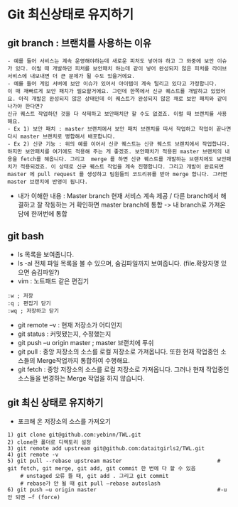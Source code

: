 # Git 최신상태로 유지하기
## git branch : 브랜치를 사용하는 이유
~~~
- 예를 들어 서비스는 계속 운영해야하는데 새로운 피처도 넣어야 하고 그 와중에 보안 이슈가 있다. 이럴 때 개발하던 피처를 보안패치 하는데 같이 넣어 완성되지 않은 피처를 라이브 서비스에 내보내면 더 큰 문제가 될 수도 있을거에요.
- 예를 들어 게임 서버에 보안 이슈가 있어서 아이템이 계속 털리고 있다고 가정합니다.
이 때 재빠르게 보안 패치가 필요할거에요. 그런데 한쪽에서 신규 퀘스트를 개발하고 있었어요. 아직 개발은 완성되지 않은 상태인데 이 퀘스트가 완성되지 않은 채로 보안 패치와 같이 나가야 한다면?
신규 퀘스트 작업하던 것을 다 삭제하고 보안패치만 할 수도 없겠죠. 이럴 때 브랜치를 사용해요.
- Ex 1) 보안 패치 : master 브랜치에서 보안 패치 브랜치를 따서 작업하고 작업이 끝나면 다시 master 브랜치로 병합해서 배포합니다.
- Ex 2) 신규 기능 : 위의 예를 이어서 신규 퀘스트는 신규 퀘스트 브랜치에서 작업합니다. 하지만 보안패치를 여기에도 적용해 주는 게 좋겠죠. 보안패치가 적용된 master 브랜치의 내용을 fetch를 해옵니다. 그리고  merge 를 하면 신규 퀘스트를 개발하는 브랜치에도 보안패치가 적용되겠죠. 이 상태로 신규 퀘스트 작업을 계속 진행합니다. 그리고 개발이 완료되면 master 에 pull request 를 생성하고 팀원들의 코드리뷰를 받아 merge 합니다. 그러면 master 브랜치에 반영이 됩니다.
~~~
- 내가 이해한 내용 : Master branch 현재 서비스 계속 제공 / 다른 branch에서 해결하고 잘 작동하는 거 확인하면 master branch에 통합 -> 내 branch로 가져온 담에 한꺼번에 통합

## git bash
- ls 목록을 보여줍니다.
- ls -al 전체 파일 목록을 볼 수 있으며, 숨김파일까지 보여줍니다. (file.확장자명 있으면 숨김파일?)
- vim : 노트패드 같은 편집기
~~~
:w ; 저장
:q ; 편집기 닫기
:wq ; 저장하고 닫기
~~~
- git remote –v : 현재 저장소가 어디인지
- git status : 커밋됐는지, 수정했는지
- git push –u origin master  ; master 브랜치에 푸쉬
- git pull : 중앙 저장소의 소스를 로컬 저장소로 가져옵니다.  또한 현재 작업중인 소스들의 Merge작업까지 통합하여 수행해요.
- git fetch : 중앙 저장소의 소스를 로컬 저장소로 가져옵니다. 그러나 현재 작업중인 소스들을 변경하는 Merge 작업을 하지 않습니다.

## git 최신 상태로 유지하기
- 포크해 온 저장소의 소스를 가져오기
~~~
1) git clone git@github.com:yebinn/TWL.git
2) clone한 폴더로 디렉토리 설정
3) git remote add upstream git@github.com:dataitgirls2/TWL.git
4) git remote -v
5) git pull --rebase upstream master                              # git fetch, git merge, git add, git commit 한 번에 다 할 수 있음
    # unstaged 오류 뜰 때, git add . 그리고 git commit
    # rebase가 안 될 때 git pull –rebase autoslash
6) git push –u origin master                                      #-u 안 되면 –f (force)
~~~
